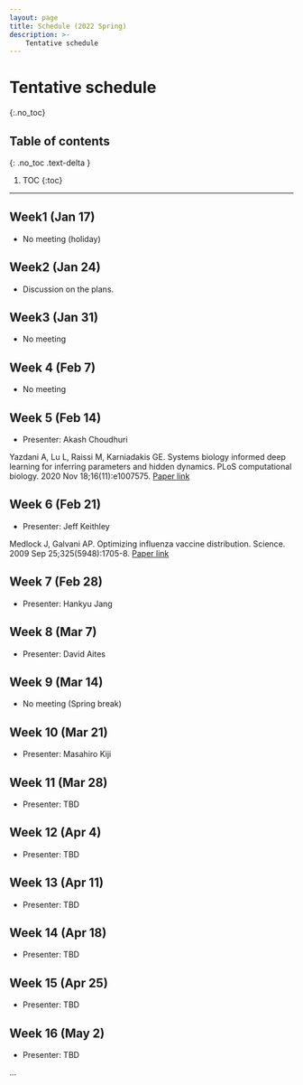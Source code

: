 ```yaml
---
layout: page
title: Schedule (2022 Spring)
description: >-
    Tentative schedule
---
```


# Tentative schedule
{:.no_toc}

## Table of contents
{: .no_toc .text-delta }

1. TOC
{:toc}

---

## Week1 (Jan 17)

- No meeting (holiday)

## Week2 (Jan 24)

- Discussion on the plans.

## Week3 (Jan 31)

- No meeting

## Week 4 (Feb 7)

- No meeting

## Week 5 (Feb 14)

- Presenter: Akash Choudhuri

Yazdani A, Lu L, Raissi M, Karniadakis GE. Systems biology informed deep learning for inferring parameters and hidden dynamics. PLoS computational biology. 2020 Nov 18;16(11):e1007575.
[Paper link](https://journals.plos.org/ploscompbiol/article?id=10.1371/journal.pcbi.1007575)

## Week 6 (Feb 21)

- Presenter: Jeff Keithley

Medlock J, Galvani AP. Optimizing influenza vaccine distribution. Science. 2009 Sep 25;325(5948):1705-8.
[Paper link](https://www.science.org/doi/abs/10.1126/science.1175570)

## Week 7 (Feb 28)

- Presenter: Hankyu Jang


## Week 8 (Mar 7)

- Presenter: David Aites


## Week 9 (Mar 14)

- No meeting (Spring break)

## Week 10 (Mar 21)

- Presenter: Masahiro Kiji

## Week 11 (Mar 28)

- Presenter: TBD


## Week 12 (Apr 4)

- Presenter: TBD

## Week 13 (Apr 11)

- Presenter: TBD


## Week 14 (Apr 18)

- Presenter: TBD


## Week 15 (Apr 25)

- Presenter: TBD


## Week 16 (May 2)

- Presenter: TBD


...
